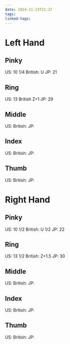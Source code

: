 ```yaml
---
date: 2024-11-23T21:27
tags: 
linked-tags:
---
```

# Left Hand
## Pinky
US: 10 1/4
British: U
JP: 21
## Ring
US: 13
British Z+1
JP: 29
## Middle
US:
British:
JP:
## Index
US:
British:
JP:
## Thumb
US:
British:
JP:
# Right Hand
## Pinky
US: 10 1/2
British: U 1/2
JP: 22
## Ring
US: 13 1/2
British: Z+1.5
JP: 30
## Middle
US:
British:
JP:
## Index
US:
British:
JP:
## Thumb
US:
British:
JP: